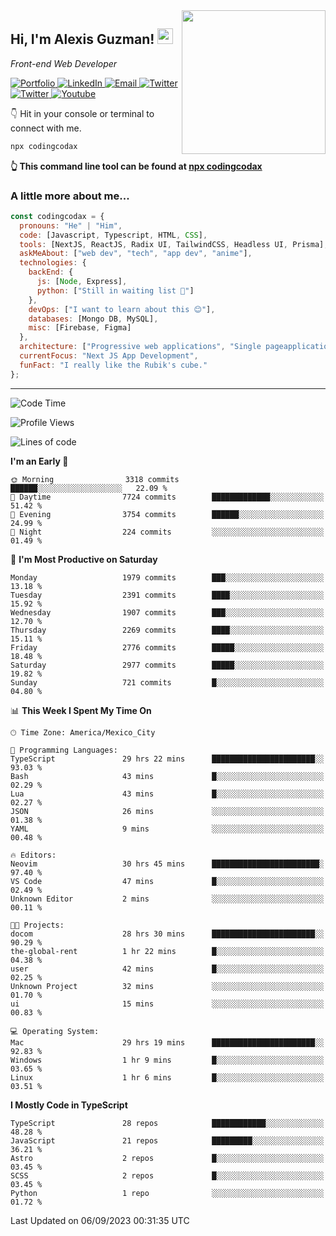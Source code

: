 <img align='right' src="https://media.giphy.com/media/M9gbBd9nbDrOTu1Mqx/giphy.gif" width="230">
<h2>Hi, I'm Alexis Guzman! <img src="https://media.giphy.com/media/hvRJCLFzcasrR4ia7z/giphy.gif" width="25px"></h2>
<p><em>Front-end Web Developer</em></p>

<p>
  <a href='https://www.codingcodax.dev' target='_blank'>
    <img alt='Portfolio' src='https://img.shields.io/badge/Portfolio-black?logo=vercel&style=flat-square'>
  </a>
  <a href='https://linkedin.com/in/codingcodax' target='_blank'>
    <img alt='LinkedIn' src='https://img.shields.io/badge/LinkedIn-black?logo=LinkedIn&style=flat-square'>
  </a>
  <a href='mailto:codingcodax@gmail.com' target='_blank'>
    <img alt='Email' src='https://img.shields.io/badge/Email-black?logo=Gmail&style=flat-square'>
  </a>
  <a href='https://twitter.com/codingcodax' target='_blank'>
    <img alt='Twitter' src='https://img.shields.io/badge/Twitter-black?logo=Twitter&style=flat-square'>
  </a>
  <a href='https://www.instagram.com/codingcodax' target='_blank'>
    <img alt='Twitter' src='https://img.shields.io/badge/Instagram-black?logo=Instagram&style=flat-square'>
  </a>
  <a href='https://www.youtube.com/@codingcodax' target='_blank'>
    <img alt='Youtube' src='https://img.shields.io/badge/YouTube-black?logo=Youtube&style=flat-square'>
  </a>
</p>

👇 Hit in your console or terminal to connect with me.

```bash
npx codingcodax 
```
**👆 This command line tool can be found at [npx codingcodax](https://github.com/codingcodax/npx-codingcodax)**

<h3>A little more about me...</h3>

```javascript
const codingcodax = {
  pronouns: "He" | "Him",
  code: [Javascript, Typescript, HTML, CSS],
  tools: [NextJS, ReactJS, Radix UI, TailwindCSS, Headless UI, Prisma],
  askMeAbout: ["web dev", "tech", "app dev", "anime"],
  technologies: {
    backEnd: {
      js: [Node, Express],
      python: ["Still in waiting list 🥲"]
    },
    devOps: ["I want to learn about this 😊"],
    databases: [Mongo DB, MySQL],
    misc: [Firebase, Figma]
  },
  architecture: ["Progressive web applications", "Single pageapplications"],
  currentFocus: "Next JS App Development",
  funFact: "I really like the Rubik's cube."
};
```

---

<!--START_SECTION:waka-->
![Code Time](http://img.shields.io/badge/Code%20Time-1%2C710%20hrs%2056%20mins-blue)

![Profile Views](http://img.shields.io/badge/Profile%20Views-5-blue)

![Lines of code](https://img.shields.io/badge/From%20Hello%20World%20I%27ve%20Written-8.8%20million%20lines%20of%20code-blue)

**I'm an Early 🐤** 

```text
🌞 Morning                3318 commits        ██████░░░░░░░░░░░░░░░░░░░   22.09 % 
🌆 Daytime                7724 commits        █████████████░░░░░░░░░░░░   51.42 % 
🌃 Evening                3754 commits        ██████░░░░░░░░░░░░░░░░░░░   24.99 % 
🌙 Night                  224 commits         ░░░░░░░░░░░░░░░░░░░░░░░░░   01.49 % 
```
📅 **I'm Most Productive on Saturday** 

```text
Monday                   1979 commits        ███░░░░░░░░░░░░░░░░░░░░░░   13.18 % 
Tuesday                  2391 commits        ████░░░░░░░░░░░░░░░░░░░░░   15.92 % 
Wednesday                1907 commits        ███░░░░░░░░░░░░░░░░░░░░░░   12.70 % 
Thursday                 2269 commits        ████░░░░░░░░░░░░░░░░░░░░░   15.11 % 
Friday                   2776 commits        █████░░░░░░░░░░░░░░░░░░░░   18.48 % 
Saturday                 2977 commits        █████░░░░░░░░░░░░░░░░░░░░   19.82 % 
Sunday                   721 commits         █░░░░░░░░░░░░░░░░░░░░░░░░   04.80 % 
```


📊 **This Week I Spent My Time On** 

```text
🕑︎ Time Zone: America/Mexico_City

💬 Programming Languages: 
TypeScript               29 hrs 22 mins      ███████████████████████░░   93.03 % 
Bash                     43 mins             █░░░░░░░░░░░░░░░░░░░░░░░░   02.29 % 
Lua                      43 mins             █░░░░░░░░░░░░░░░░░░░░░░░░   02.27 % 
JSON                     26 mins             ░░░░░░░░░░░░░░░░░░░░░░░░░   01.38 % 
YAML                     9 mins              ░░░░░░░░░░░░░░░░░░░░░░░░░   00.48 % 

🔥 Editors: 
Neovim                   30 hrs 45 mins      ████████████████████████░   97.40 % 
VS Code                  47 mins             █░░░░░░░░░░░░░░░░░░░░░░░░   02.49 % 
Unknown Editor           2 mins              ░░░░░░░░░░░░░░░░░░░░░░░░░   00.11 % 

🐱‍💻 Projects: 
docom                    28 hrs 30 mins      ███████████████████████░░   90.29 % 
the-global-rent          1 hr 22 mins        █░░░░░░░░░░░░░░░░░░░░░░░░   04.38 % 
user                     42 mins             █░░░░░░░░░░░░░░░░░░░░░░░░   02.25 % 
Unknown Project          32 mins             ░░░░░░░░░░░░░░░░░░░░░░░░░   01.70 % 
ui                       15 mins             ░░░░░░░░░░░░░░░░░░░░░░░░░   00.83 % 

💻 Operating System: 
Mac                      29 hrs 19 mins      ███████████████████████░░   92.83 % 
Windows                  1 hr 9 mins         █░░░░░░░░░░░░░░░░░░░░░░░░   03.65 % 
Linux                    1 hr 6 mins         █░░░░░░░░░░░░░░░░░░░░░░░░   03.51 % 
```

**I Mostly Code in TypeScript** 

```text
TypeScript               28 repos            ████████████░░░░░░░░░░░░░   48.28 % 
JavaScript               21 repos            █████████░░░░░░░░░░░░░░░░   36.21 % 
Astro                    2 repos             █░░░░░░░░░░░░░░░░░░░░░░░░   03.45 % 
SCSS                     2 repos             █░░░░░░░░░░░░░░░░░░░░░░░░   03.45 % 
Python                   1 repo              ░░░░░░░░░░░░░░░░░░░░░░░░░   01.72 % 
```




 Last Updated on 06/09/2023 00:31:35 UTC
<!--END_SECTION:waka-->

